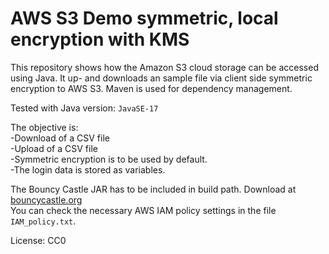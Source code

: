 # AWS S3 Demo symmetric, local encryption with KMS
This repository shows how the Amazon S3 cloud storage can be accessed using Java. It up- and downloads an sample file via client side symmetric encryption to AWS S3. Maven is used for dependency management.

Tested with Java version: `JavaSE-17`

The objective is:  
-Download of a CSV file  
-Upload of a CSV file  
-Symmetric encryption is to be used by default.  
-The login data is stored as variables.  

The Bouncy Castle JAR has to be included in build path. Download at [bouncycastle.org](https://bouncycastle.org/latest_releases.html)   
You can check the necessary AWS IAM policy settings in the file `IAM_policy.txt`.  

License: CC0